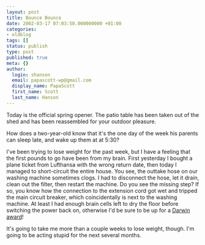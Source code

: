 ```yaml
---
layout: post
title: Bounce Bounce
date: 2002-03-17 07:03:50.000000000 +01:00
categories:
- oldblog
tags: []
status: publish
type: post
published: true
meta: {}
author:
  login: shanson
  email: papascott-wp@gmail.com
  display_name: PapaScott
  first_name: Scott
  last_name: Hanson
---
```

<p>Today is the official spring opener. The patio table has been taken out of the shed and has been reassembled for your outdoor pleasure.</p>
<p>How does a two-year-old know that it's the one day of the week his parents can sleep late, and wake up them at at 5:30?</p>
<p>I've been trying to lose weight for the past week, but I have a feeling that the first pounds to go have been from my brain. First yesterday I bought a plane ticket from Lufthansa with the wrong return date, then today I managed to short-circuit the entire house. You see, the outtake hose on our washing machine sometimes clogs. I had to disconnect the hose, let it drain, clean out the filter, then restart the machine. Do you see the missing step? If so, you know how the connection to the extension cord got wet and tripped the main circuit breaker, which coincidentally is next to the washing machine. At least I had enough brain cells left to dry the floor before switching the power back on, otherwise I'd be sure to be up for a <a href="http://www.DarwinAwards.com">Darwin award</a>!</p>
<p>It's going to take me more than a couple weeks to lose weight, though. I'm going to be acting stupid for the next several months.</p>
